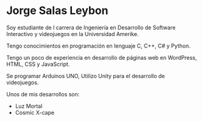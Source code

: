 # Jorge Salas Leybon

Soy estudiante de l carrera de Ingeniería en Desarrollo de Software Interactivo y videojuegos en la Universidad Amerike.

Tengo conocimientos en programación en lenguaje C, C++, C# y Python.

Tengo un poco de experiencia en desarrollo de páginas web en WordPress, HTML, CSS y JavaScript.

Se programar Arduinos UNO, Utilizo Unity para el desarrollo de videojuegos.

Unos de mis desarrollos son:
- Luz Mortal
- Cosmic X-cape